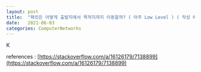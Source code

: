 ```yaml
---
layout: post
title:  "패킷은 어떻게 출발지에서 목적지까지 이동할까? ( 아주 Low Level ) ( 작성 예정 )"
date:   2021-06-03
categories: ComputerNetworks
---
```

K

references : [https://stackoverflow.com/a/16126179/7138899](https://stackoverflow.com/a/16126179/7138899)           